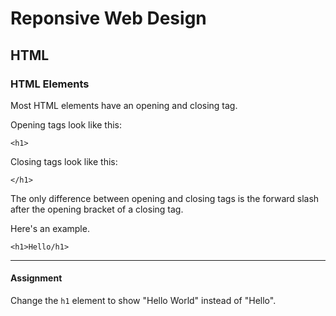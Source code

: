 # Reponsive Web Design

## HTML

### HTML Elements

Most HTML elements have an opening and closing tag.

Opening tags look like this:

`<h1>`

Closing tags look like this:

`</h1>`

The only difference between opening and closing tags is the forward slash after the opening bracket of a closing tag.

Here's an example.

`<h1>Hello/h1>`

---

#### Assignment

Change the `h1` element to show "Hello World" instead of "Hello".
